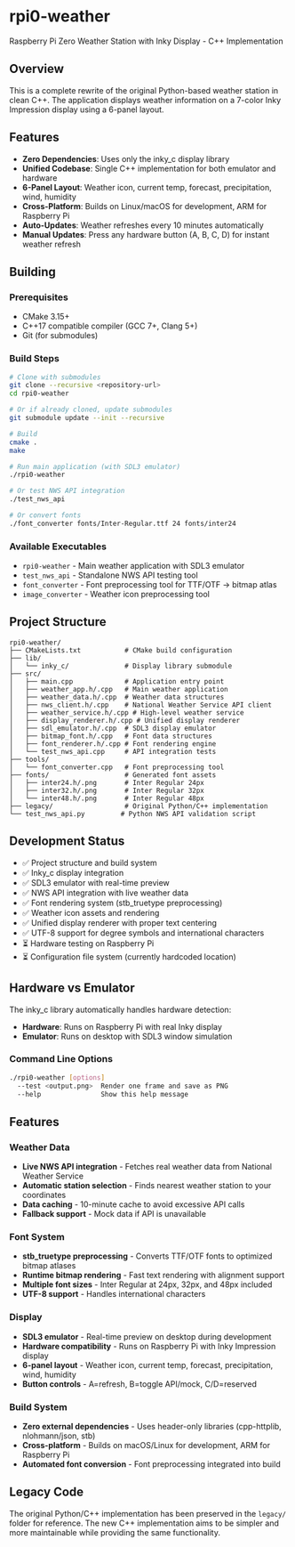 # rpi0-weather

Raspberry Pi Zero Weather Station with Inky Display - C++ Implementation

## Overview

This is a complete rewrite of the original Python-based weather station in clean C++. The application displays weather information on a 7-color Inky Impression display using a 6-panel layout.

## Features

- **Zero Dependencies**: Uses only the inky_c display library
- **Unified Codebase**: Single C++ implementation for both emulator and hardware
- **6-Panel Layout**: Weather icon, current temp, forecast, precipitation, wind, humidity
- **Cross-Platform**: Builds on Linux/macOS for development, ARM for Raspberry Pi
- **Auto-Updates**: Weather refreshes every 10 minutes automatically
- **Manual Updates**: Press any hardware button (A, B, C, D) for instant weather refresh

## Building

### Prerequisites
- CMake 3.15+
- C++17 compatible compiler (GCC 7+, Clang 5+)
- Git (for submodules)

### Build Steps
```bash
# Clone with submodules
git clone --recursive <repository-url>
cd rpi0-weather

# Or if already cloned, update submodules
git submodule update --init --recursive

# Build
cmake .
make

# Run main application (with SDL3 emulator)
./rpi0-weather

# Or test NWS API integration
./test_nws_api

# Or convert fonts
./font_converter fonts/Inter-Regular.ttf 24 fonts/inter24
```

### Available Executables
- `rpi0-weather` - Main weather application with SDL3 emulator
- `test_nws_api` - Standalone NWS API testing tool  
- `font_converter` - Font preprocessing tool for TTF/OTF → bitmap atlas
- `image_converter` - Weather icon preprocessing tool

## Project Structure

```
rpi0-weather/
├── CMakeLists.txt           # CMake build configuration
├── lib/
│   └── inky_c/              # Display library submodule
├── src/
│   ├── main.cpp             # Application entry point
│   ├── weather_app.h/.cpp   # Main weather application
│   ├── weather_data.h/.cpp  # Weather data structures
│   ├── nws_client.h/.cpp    # National Weather Service API client
│   ├── weather_service.h/.cpp # High-level weather service
│   ├── display_renderer.h/.cpp # Unified display renderer
│   ├── sdl_emulator.h/.cpp  # SDL3 display emulator
│   ├── bitmap_font.h/.cpp   # Font data structures
│   ├── font_renderer.h/.cpp # Font rendering engine
│   └── test_nws_api.cpp     # API integration tests
├── tools/
│   └── font_converter.cpp   # Font preprocessing tool
├── fonts/                   # Generated font assets
│   ├── inter24.h/.png       # Inter Regular 24px
│   ├── inter32.h/.png       # Inter Regular 32px
│   └── inter48.h/.png       # Inter Regular 48px
├── legacy/                  # Original Python/C++ implementation
└── test_nws_api.py         # Python NWS API validation script
```

## Development Status

- ✅ Project structure and build system
- ✅ Inky_c display integration  
- ✅ SDL3 emulator with real-time preview
- ✅ NWS API integration with live weather data
- ✅ Font rendering system (stb_truetype preprocessing)
- ✅ Weather icon assets and rendering
- ✅ Unified display renderer with proper text centering
- ✅ UTF-8 support for degree symbols and international characters
- ⏳ Hardware testing on Raspberry Pi
- ⏳ Configuration file system (currently hardcoded location)

## Hardware vs Emulator

The inky_c library automatically handles hardware detection:
- **Hardware**: Runs on Raspberry Pi with real Inky display
- **Emulator**: Runs on desktop with SDL3 window simulation

### Command Line Options
```bash
./rpi0-weather [options]
  --test <output.png>  Render one frame and save as PNG
  --help               Show this help message
```

## Features

### Weather Data
- **Live NWS API integration** - Fetches real weather data from National Weather Service
- **Automatic station selection** - Finds nearest weather station to your coordinates  
- **Data caching** - 10-minute cache to avoid excessive API calls
- **Fallback support** - Mock data if API is unavailable

### Font System
- **stb_truetype preprocessing** - Converts TTF/OTF fonts to optimized bitmap atlases
- **Runtime bitmap rendering** - Fast text rendering with alignment support
- **Multiple font sizes** - Inter Regular at 24px, 32px, and 48px included
- **UTF-8 support** - Handles international characters

### Display
- **SDL3 emulator** - Real-time preview on desktop during development
- **Hardware compatibility** - Runs on Raspberry Pi with Inky Impression display
- **6-panel layout** - Weather icon, current temp, forecast, precipitation, wind, humidity
- **Button controls** - A=refresh, B=toggle API/mock, C/D=reserved

### Build System
- **Zero external dependencies** - Uses header-only libraries (cpp-httplib, nlohmann/json, stb)
- **Cross-platform** - Builds on macOS/Linux for development, ARM for Raspberry Pi
- **Automated font conversion** - Font preprocessing integrated into build

## Legacy Code

The original Python/C++ implementation has been preserved in the `legacy/` folder for reference. The new C++ implementation aims to be simpler and more maintainable while providing the same functionality.